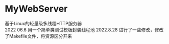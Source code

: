 # MyWebServer
基于Linux的轻量级多线程HTTP服务器  
2022 06.6 用一个简单类测试模板封装线程池
2022.8.28 进行了一些修改，修改了Makefile文件，将资源区分开来  
